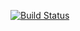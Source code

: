 [![Build Status](https://travis-ci.org/shubich/pokemon-frontend-challenge.svg?branch=master)](https://travis-ci.org/shubich/pokemon-frontend-challenge)
